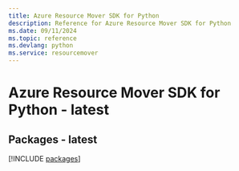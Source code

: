 ```yaml
---
title: Azure Resource Mover SDK for Python
description: Reference for Azure Resource Mover SDK for Python
ms.date: 09/11/2024
ms.topic: reference
ms.devlang: python
ms.service: resourcemover
---
```

# Azure Resource Mover SDK for Python - latest
## Packages - latest
[!INCLUDE [packages](resource-mover-index.md)]